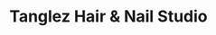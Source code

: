 ---
title: "Tanglez Hair & Nail Studio"
url: /erie/tanglez-hair-and-nail-studio/
shop: hairdresser
---